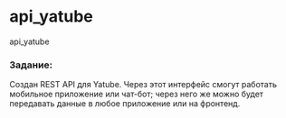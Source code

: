 # api_yatube
api_yatube
### Задание:
 Создан REST API для Yatube. Через этот интерфейс смогут работать мобильное приложение или чат-бот; 
через него же можно будет передавать данные в любое приложение или на фронтенд.
